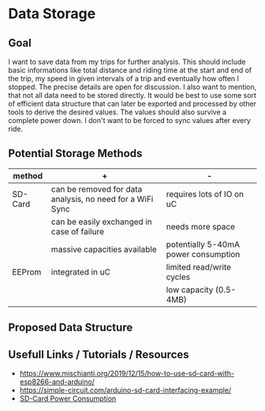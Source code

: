 # Data Storage

## Goal

I want to save data from my trips for further analysis. This should include basic informations like total distance and riding time at the start and end of the trip, my speed in given intervals of a trip and eventually how often I stopped. The precise details are open for discussion. I also want to mention, that not all data need to be stored directly. It would be best to use some sort of efficient data structure that can later be exported and processed by other tools to derive the desired values. The values should also survive a complete power down. I don't want to be forced to sync values after every ride.

## Potential Storage Methods

| method  | +                                                         | -                                    |
| ------- | --------------------------------------------------------- | ------------------------------------ |
| SD-Card | can be removed for data analysis, no need for a WiFi Sync | requires lots of IO on uC            |
|         | can be easily exchanged in case of failure                | needs more space                     |
|         | massive capacities available                              | potentially 5-40mA power consumption |
| EEProm  | integrated in uC                                          | limited read/write cycles            |
|         |                                                           | low capacity (0.5-4MB)               |

## Proposed Data Structure

## Usefull Links / Tutorials / Resources

- https://www.mischianti.org/2019/12/15/how-to-use-sd-card-with-esp8266-and-arduino/
- https://simple-circuit.com/arduino-sd-card-interfacing-example/
- [SD-Card Power Consumption](https://forum.arduino.cc/index.php?topic=132303.0)
